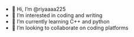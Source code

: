 - 👋 Hi, I’m @riyaaaa225
- 👀 I’m interested in coding and writing
- 🌱 I’m currently learning C++ and python
- 💞️ I’m looking to collaborate on coding platforms


<!---
riyaaaa225/riyaaaa225 is a ✨ special ✨ repository because its `README.md` (this file) appears on your GitHub profile.
You can click the Preview link to take a look at your changes.
--->
